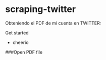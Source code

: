 # scraping-twitter
Obteniendo el PDF de mi cuenta en TWITTER:

Get started
- cheerio

###Open PDF file

